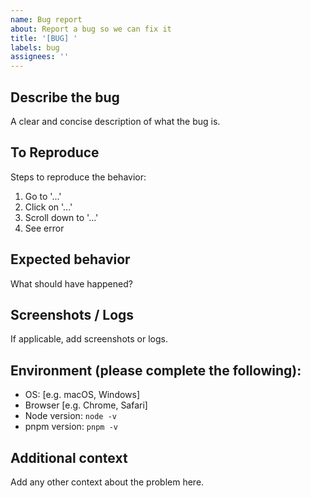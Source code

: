 ```yaml
---
name: Bug report
about: Report a bug so we can fix it
title: '[BUG] '
labels: bug
assignees: ''
---
```


## Describe the bug

A clear and concise description of what the bug is.

## To Reproduce

Steps to reproduce the behavior:

1. Go to '...'
2. Click on '...'
3. Scroll down to '...'
4. See error

## Expected behavior

What should have happened?

## Screenshots / Logs

If applicable, add screenshots or logs.

## Environment (please complete the following):

- OS: [e.g. macOS, Windows]
- Browser [e.g. Chrome, Safari]
- Node version: `node -v`
- pnpm version: `pnpm -v`

## Additional context

Add any other context about the problem here.
